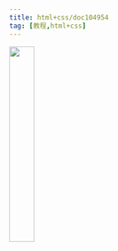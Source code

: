 ```yaml
---
title: html+css/doc104954
tag: [教程,html+css]
---
```


<a href="https://cshjgy.gitee.io/pub-bigimg" target="_blank" title="html+css图文教程"><img src="https://pic.superbed.cn/item/5db506be8b58bc7bf74bfbad.jpg" width="30%" height=""></a>
